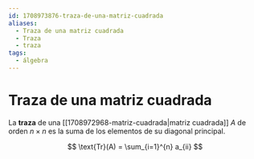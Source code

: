 ```yaml
---
id: 1708973876-traza-de-una-matriz-cuadrada
aliases:
  - Traza de una matriz cuadrada
  - Traza
  - traza
tags:
  - álgebra
---
```


# Traza de una matriz cuadrada

La **traza** de una [[1708972968-matriz-cuadrada|matriz cuadrada]] $A$ de orden $n \times n$ es la suma de los elementos de su diagonal principal.

$$
\text{Tr}(A) = \sum_{i=1}^{n} a_{ii}
$$
